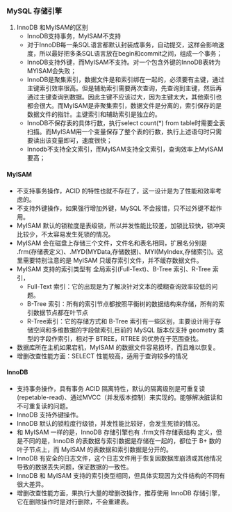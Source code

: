 ### MySQL 存储引擎
1. InnoDB 和MyISAM的区别
    - InnoDB支持事务，MyISAM不支持
    - 对于InnoDB每一条SQL语言都默认封装成事务，自动提交，这样会影响速度，所以最好把多条SQL语言放在begin和commit之间，组成一个事务；
    - InnoDB支持外键，而MyISAM不支持。对一个包含外键的InnoDB表转为MYISAM会失败；
    - InnoDB是聚集索引，数据文件是和索引绑在一起的，必须要有主键，通过主键索引效率很高。但是辅助索引需要两次查询，先查询到主键，然后再通过主键查询到数据。因此主键不应该过大，因为主键太大，其他索引也都会很大。而MyISAM是非聚集索引，数据文件是分离的，索引保存的是数据文件的指针。主键索引和辅助索引是独立的。
    - InnoDB不保存表的具体行数，执行select count(*) from table时需要全表扫描。而MyISAM用一个变量保存了整个表的行数，执行上述语句时只需要读出该变量即可，速度很快；
    - Innodb不支持全文索引，而MyISAM支持全文索引，查询效率上MyISAM要高；
    
#### MyISAM
- 不支持事务操作，ACID 的特性也就不存在了，这一设计是为了性能和效率考虑的。
- 不支持外键操作，如果强行增加外键，MySQL 不会报错，只不过外键不起作用。
- MyISAM 默认的锁粒度是表级锁，所以并发性能比较差，加锁比较快，锁冲突比较少，不太容易发生死锁的情况。
- MyISAM 会在磁盘上存储三个文件，文件名和表名相同，扩展名分别是 .frm(存储表定义)、.MYD(MYData,存储数据)、MYI(MyIndex,存储索引)。这里需要特别注意的是 MyISAM 只缓存索引文件，并不缓存数据文件。
- MyISAM 支持的索引类型有 全局索引(Full-Text)、B-Tree 索引、R-Tree 索引，
    - Full-Text 索引：它的出现是为了解决针对文本的模糊查询效率较低的问题。
    - B-Tree 索引：所有的索引节点都按照平衡树的数据结构来存储，所有的索引数据节点都在叶节点
    - R-Tree索引：它的存储方式和 B-Tree 索引有一些区别，主要设计用于存储空间和多维数据的字段做索引,目前的 MySQL 版本仅支持 geometry 类型的字段作索引，相对于 BTREE，RTREE 的优势在于范围查找。
- 数据库所在主机如果宕机，MyISAM 的数据文件容易损坏，而且难以恢复。
- 增删改查性能方面：SELECT 性能较高，适用于查询较多的情况

#### InnoDB
- 支持事务操作，具有事务 ACID 隔离特性，默认的隔离级别是可重复读(repetable-read)、通过MVCC（并发版本控制）来实现的。能够解决脏读和不可重复读的问题。
- InnoDB 支持外键操作。
- InnoDB 默认的锁粒度行级锁，并发性能比较好，会发生死锁的情况。
- 和 MyISAM 一样的是，InnoDB 存储引擎也有 .frm文件存储表结构 定义，但是不同的是，InnoDB 的表数据与索引数据是存储在一起的，都位于 B+ 数的叶子节点上，而 MyISAM 的表数据和索引数据是分开的。
- InnoDB 有安全的日志文件，这个日志文件用于恢复因数据库崩溃或其他情况导致的数据丢失问题，保证数据的一致性。
- InnoDB 和 MyISAM 支持的索引类型相同，但具体实现因为文件结构的不同有很大差异。
- 增删改查性能方面，果执行大量的增删改操作，推荐使用 InnoDB 存储引擎，它在删除操作时是对行删除，不会重建表。